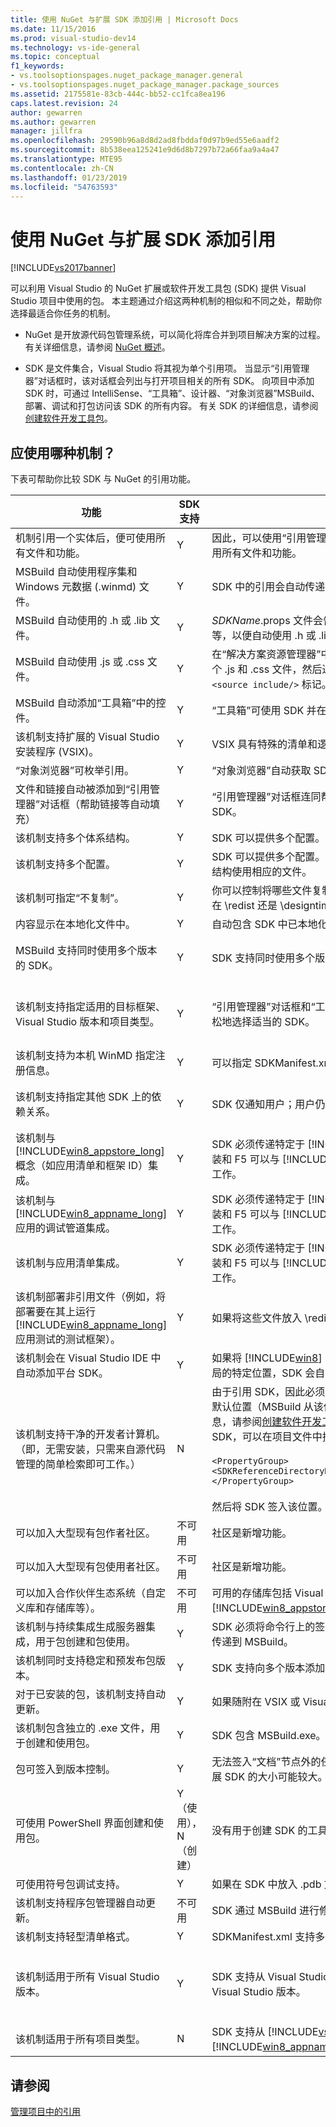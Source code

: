 ```yaml
---
title: 使用 NuGet 与扩展 SDK 添加引用 | Microsoft Docs
ms.date: 11/15/2016
ms.prod: visual-studio-dev14
ms.technology: vs-ide-general
ms.topic: conceptual
f1_keywords:
- vs.toolsoptionspages.nuget_package_manager.general
- vs.toolsoptionspages.nuget_package_manager.package_sources
ms.assetid: 2175581e-83cb-444c-bb52-cc1fca8ea196
caps.latest.revision: 24
author: gewarren
ms.author: gewarren
manager: jillfra
ms.openlocfilehash: 29590b96a8d8d2ad8fbddaf0d97b9ed55e6aadf2
ms.sourcegitcommit: 8b538eea125241e9d6d8b7297b72a66faa9a4a47
ms.translationtype: MTE95
ms.contentlocale: zh-CN
ms.lasthandoff: 01/23/2019
ms.locfileid: "54763593"
---
```

# <a name="adding-references-using-nuget-versus-an-extension-sdk"></a>使用 NuGet 与扩展 SDK 添加引用
[!INCLUDE[vs2017banner](../includes/vs2017banner.md)]

可以利用 Visual Studio 的 NuGet 扩展或软件开发工具包 (SDK) 提供 Visual Studio 项目中使用的包。 本主题通过介绍这两种机制的相似和不同之处，帮助你选择最适合你任务的机制。  
  
-   NuGet 是开放源代码包管理系统，可以简化将库合并到项目解决方案的过程。 有关详细信息，请参阅 [NuGet 概述](http://go.microsoft.com/fwlink/?LinkId=254877)。  
  
-   SDK 是文件集合，Visual Studio 将其视为单个引用项。 当显示“引用管理器”对话框时，该对话框会列出与打开项目相关的所有 SDK。 向项目中添加 SDK 时，可通过 IntelliSense、“工具箱”、设计器、“对象浏览器”MSBuild、部署、调试和打包访问该 SDK 的所有内容。 有关 SDK 的详细信息，请参阅[创建软件开发工具包](../extensibility/creating-a-software-development-kit.md)。  
  
## <a name="which-mechanism-should-i-use"></a>应使用哪种机制？  
 下表可帮助你比较 SDK 与 NuGet 的引用功能。  
  
|功能|SDK 支持|SDK 说明|NuGet 支持|NuGet 说明|  
|-------------|-----------------|---------------|-------------------|-----------------|  
|机制引用一个实体后，便可使用所有文件和功能。|Y|因此，可以使用“引用管理器”对话框添加 SDK，以便在开发工作流期间使用所有文件和功能。|Y||  
|MSBuild 自动使用程序集和 Windows 元数据 (.winmd) 文件。|Y|SDK 中的引用会自动传递给编译器。|Y||  
|MSBuild 自动使用的 .h 或 .lib 文件。|Y|*SDKName*.props 文件会告知 Visual Studio 如何设置 Visual C++ 目录等，以便自动使用 .h 或 .lib 文件。|N||  
|MSBuild 自动使用 .js 或 .css 文件。|Y|在“解决方案资源管理器”中，可展开 JavaScript SDK 引用节点以显示单个 .js 和 .css 文件，然后通过将这些文件拖动到各自的源文件生成 `<source include/>` 标记。 SDK 支持 F5 和包自动安装。|Y||  
|MSBuild 自动添加“工具箱”中的控件。|Y|“工具箱”可使用 SDK 并在指定的选项卡中显示控件。|N||  
|该机制支持扩展的 Visual Studio 安装程序 (VSIX)。|Y|VSIX 具有特殊的清单和逻辑，用于创建 SDK 包|Y|VSIX 可嵌入另一安装程序中。|  
|“对象浏览器”可枚举引用。|Y|“对象浏览器”自动获取 SDK 中的引用列表并枚举它们。|N||  
|文件和链接自动被添加到“引用管理器”对话框（帮助链接等自动填充）|Y|“引用管理器”对话框连同帮助链接和 SDK 依赖项列表一起自动枚举 SDK。|N|NuGet 提供其自身的“管理 NuGet 包”对话框。|  
|该机制支持多个体系结构。|Y|SDK 可以提供多个配置。 MSBuild 针对每个项目配置使用相应的文件。|N||  
|该机制支持多个配置。|Y|SDK 可以提供多个配置。 根据项目体系结构，MSBuild 针对每个项目体系结构使用相应的文件。|N||  
|该机制可指定“不复制”。|Y|你可以控制将哪些文件复制到使用方应用程序的包，具体取决于文件是放在 \redist 还是 \designtime 文件夹中。|N|需要声明包清单中要复制的文件。|  
|内容显示在本地化文件中。|Y|自动包含 SDK 中已本地化的 XML 文档，以提供更好的设计时体验。|N||  
|MSBuild 支持同时使用多个版本的 SDK。|Y|SDK 支持同时使用多个版本。|N|这不会引用。 项目中不能一次同时拥有多个版本的 NuGet 文件。|  
|该机制支持指定适用的目标框架、Visual Studio 版本和项目类型。|Y|“引用管理器”对话框和“工具箱”仅显示适用于项目的 SDK，以便用户更轻松地选择适当的 SDK。|Y（部分）|透视是目标框架。 用户界面上没有筛选。 安装时可能会返回错误。|  
|该机制支持为本机 WinMD 指定注册信息。|Y|可以指定 SDKManifest.xml 中 winmd 文件和 .dll 文件之间的相关性。|N||  
|该机制支持指定其他 SDK 上的依赖关系。|Y|SDK 仅通知用户；用户仍需手动安装和引用它们。|Y|NuGet 自动提取它们；用户不会收到通知。|  
|该机制与 [!INCLUDE[win8_appstore_long](../includes/win8-appstore-long-md.md)] 概念（如应用清单和框架 ID）集成。|Y|SDK 必须传递特定于 [!INCLUDE[win8_appstore_short](../includes/win8-appstore-short-md.md)] 的概念，以便包装和 F5 可以与 [!INCLUDE[win8_appstore_short](../includes/win8-appstore-short-md.md)] 提供的 SDK 一起正常工作。|N||  
|该机制与 [!INCLUDE[win8_appname_long](../includes/win8-appname-long-md.md)] 应用的调试管道集成。|Y|SDK 必须传递特定于 [!INCLUDE[win8_appstore_short](../includes/win8-appstore-short-md.md)] 的概念，以便包装和 F5 可以与 [!INCLUDE[win8_appstore_short](../includes/win8-appstore-short-md.md)] 提供的 SDK 一起正常工作。|Y|NuGet 内容是项目的一部分。 无需特殊的 F5 考虑。|  
|该机制与应用清单集成。|Y|SDK 必须传递特定于 [!INCLUDE[win8_appstore_short](../includes/win8-appstore-short-md.md)] 的概念，以便包装和 F5 可以与 [!INCLUDE[win8_appstore_short](../includes/win8-appstore-short-md.md)] 提供的 SDK 一起正常工作。|Y|NuGet 内容是项目的一部分。 无需特殊的 F5 考虑。|  
|该机制部署非引用文件（例如，将部署要在其上运行 [!INCLUDE[win8_appname_long](../includes/win8-appname-long-md.md)] 应用测试的测试框架）。|Y|如果将这些文件放入 \redist 文件夹中，这些文件将自动得到部署。|Y||  
|该机制会在 Visual Studio IDE 中自动添加平台 SDK。|Y|如果将 [!INCLUDE[win8](../includes/win8-md.md)] SDK 或 Windows Phone SDK 放入具有特定布局的特定位置，SDK 会自动与所有 Visual Studio 功能集成。|N||  
|该机制支持干净的开发者计算机。 （即，无需安装，只需来自源代码管理的简单检索即可工作。）|N|由于引用 SDK，因此必须单独签入解决方案和 SDK。 可从两个非注册表默认位置（MSBuild 从该位置循环访问 SDK）签入 SDK（有关详细信息，请参阅[创建软件开发工具包](../extensibility/creating-a-software-development-kit.md)）。 作为替代方法，如果自定义位置包含 SDK，可以在项目文件中指定以下代码：<br /><br /> `<PropertyGroup>    <SDKReferenceDirectoryRoot>C:\MySDKs</SDKReferenceDirectoryRoot>   </PropertyGroup>`<br /><br /> 然后将 SDK 签入该位置。|Y|可以签出解决方案，Visual Studio 会立即识别并作用于文件。|  
|可以加入大型现有包作者社区。|不可用|社区是新增功能。|Y||  
|可以加入大型现有包使用者社区。|不可用|社区是新增功能。|Y||  
|可以加入合作伙伴生态系统（自定义库和存储库等）。|不可用|可用的存储库包括 Visual Studio 库、Microsoft 下载中心和 [!INCLUDE[win8_appstore_long](../includes/win8-appstore-long-md.md)]。|Y||  
|该机制与持续集成生成服务器集成，用于包创建和包使用。|Y|SDK 必须将命令行上的签入位置（SDKReferenceDirectoryRoot 属性）传递到 MSBuild。|Y||  
|该机制同时支持稳定和预发布包版本。|Y|SDK 支持向多个版本添加引用。|Y||  
|对于已安装的包，该机制支持自动更新。|Y|如果随附在 VSIX 或 Visual Studio 自动更新中，SDK 会自动发送通知。|Y||  
|该机制包含独立的 .exe 文件，用于创建和使用包。|Y|SDK 包含 MSBuild.exe。|Y||  
|包可签入到版本控制。|Y|无法签入“文档”节点外的任何内容，这意味着可能无法签入扩展 SDK。扩展 SDK 的大小可能较大。|Y||  
|可使用 PowerShell 界面创建和使用包。|Y（使用），N（创建）|没有用于创建 SDK 的工具。 使用在命令行上正在执行 MSBuild。|Y||  
|可使用符号包调试支持。|Y|如果在 SDK 中放入 .pdb 文件，这些文件会被自动拾取。|Y||  
|该机制支持程序包管理器自动更新。|不可用|SDK 通过 MSBuild 进行修订。|Y||  
|该机制支持轻型清单格式。|Y|SDKManifest.xml 支持多个属性，但通常只需要一个小子集。|Y||  
|该机制适用于所有 Visual Studio 版本。|Y|SDK 支持从 Visual Studio Express 到 [!INCLUDE[vsUltLong](../includes/vsultlong-md.md)] 的所有 Visual Studio 版本。|Y|NuGet 支持从 Express 到 [!INCLUDE[vsUltLong](../includes/vsultlong-md.md)] 的所有 Visual Studio 版本。|  
|该机制适用于所有项目类型。|N|SDK 支持从 [!INCLUDE[vs_dev11_long](../includes/vs-dev11-long-md.md)] 开始的 [!INCLUDE[win8_appname_long](../includes/win8-appname-long-md.md)] 应用。|N|可以查看一系列允许的项目。|  
  
## <a name="see-also"></a>请参阅  
 [管理项目中的引用](../ide/managing-references-in-a-project.md)
